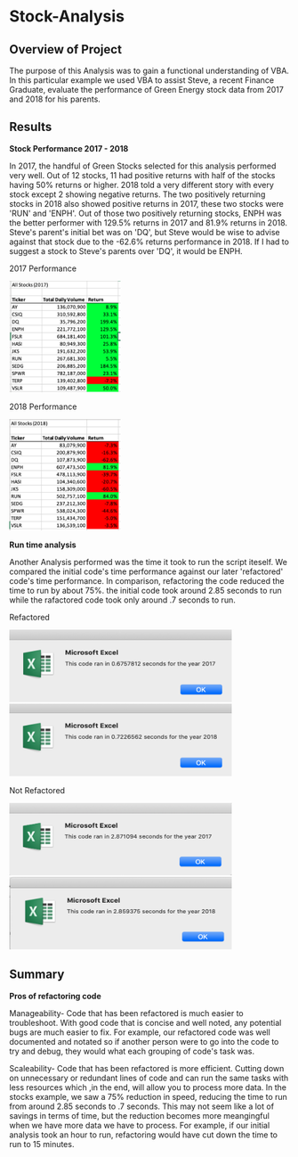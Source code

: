# Stock-Analysis

## Overview of Project
The purpose of this Analysis was to gain a functional understanding of VBA. In this particular example we used VBA to assist Steve, a recent Finance Graduate, evaluate the performance of Green Energy stock data from 2017 and 2018 for his parents.

## Results

**Stock Performance 2017 - 2018**

In 2017, the handful of Green Stocks selected for this analysis performed very well. Out of 12 stocks, 11 had positive returns with half of the stocks having 50% returns or higher. 2018 told a very different story with every stock except 2 showing negative returns. The two positively returning stocks in 2018 also showed positive returns in 2017, these two stocks were 'RUN' and 'ENPH'. Out of those two positively returning stocks, ENPH was the better performer with 129.5% returns in 2017 and 81.9% returns in 2018. Steve's parent's initial bet was on 'DQ', but Steve would be wise to advise against that stock due to the -62.6% returns performance in 2018. If I had to suggest a stock to Steve's parents over 'DQ', it would be ENPH.


2017 Performance

<img src="https://github.com/niklasax/stock-analysis/blob/main/Stock%20Performance%202017.png" width="200" height="200" />

2018 Performance

<img src="https://github.com/niklasax/stock-analysis/blob/main/Stock%20Performance%202018.png" width="200" height="200" />

**Run time analysis**

Another Analysis performed was the time it took to run the script iteself. We compared the initial code's time performance against our later 'refactored' code's time performance. In comparison, refactoring the code reduced the time to run by about 75%. the initial code took around 2.85 seconds to run while the rafactored code took only around .7 seconds to run.

Refactored

<img src="https://github.com/niklasax/stock-analysis/blob/main/VBA_Challenge_2017.png" width="400" height="130" />
<img src="https://github.com/niklasax/stock-analysis/blob/main/VBA_Challenge_2018.png" width="400" height="130" />

Not Refactored

<img src="https://github.com/niklasax/stock-analysis/blob/main/2017%20(not%20refactored).png" width="400" height="130" />
<img src="https://github.com/niklasax/stock-analysis/blob/main/2018%20(not%20refactored).png" width="400" height="130" />


## Summary

**Pros of refactoring code**

Manageability- Code that has been refactored is much easier to troubleshoot. With good code that is concise and well noted, any potential bugs are much easier to fix. For example, our refactored code was well documented and notated so if another person were to go into the code to try and debug, they would what each grouping of code's task was.

Scaleability- Code that has been refactored is more efficient. Cutting down on unnecessary or redundant lines of code and can run the same tasks with less resources which ,in the end, will allow you to process more data. In the stocks example, we saw a 75% reduction in speed, reducing the time to run from around 2.85 seconds to .7 seconds. This may not seem like a lot of savings in terms of time, but the reduction becomes more meangingful when we have more data we have to process. For example, if our initial analysis took an hour to run, refactoring would have cut down the time to run to 15 minutes.
